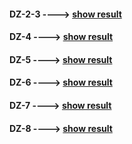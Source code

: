 ####  DZ-2-3 ---->     [show result](https://artyom-zhidkov.github.io/DZ_Hillel/DZ-2-3/)
####  DZ-4   ---->     [show result](https://artyom-zhidkov.github.io/DZ_Hillel/DZ-4/)
####  DZ-5   ---->     [show result](https://artyom-zhidkov.github.io/DZ_Hillel/DZ-5/)
####  DZ-6   ---->     [show result](https://artyom-zhidkov.github.io/DZ_Hillel/DZ-6/)
####  DZ-7   ---->     [show result](https://artyom-zhidkov.github.io/DZ_Hillel/DZ-7/)
####  DZ-8   ---->     [show result](https://artyom-zhidkov.github.io/DZ_Hillel/DZ-8/)
